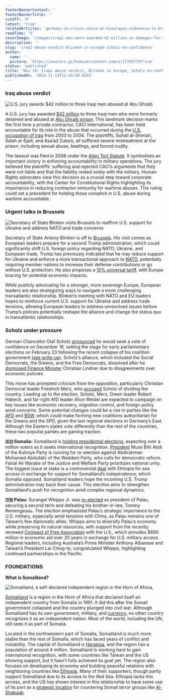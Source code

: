 ```yaml
---
footerBannerContent: ''
footerBannerTitle: ''
cutOff: '9'
latest: 'true'
relatedArticles: 'germany-in-crisis-china-on-himalayas-indonesia-to-brics'
readTime: '5'
coverImage: '/images/iraqi-men-were-awarded-42-million-in-damages-for-injuries-UwND.webp'
description: ''
slug: 'iraqi-abuse-verdict-blinken-in-europe-scholz-no-confidence'
author:
  name: ''
  picture: 'https://avatars.githubusercontent.com/u/177857797?v=4'
status: 'published'
title: 'Nov 14: Iraqi abuse verdict, Blinken in Europe, Scholz no-confidence'
publishedAt: '2024-11-14T12:45:50.655Z'
---
```


### Iraq abuse verdict

![U.S. jury awards $42 million to three Iraqi men abused at Abu Ghraib](/images/iraqi-men-were-awarded-42-million-in-damages-for-injuries-AwNT.webp)

A U.S. jury has awarded [$42 million](https://www.middleeasteye.net/news/jury-awards-42mn-abu-ghraib-survivors-us-contractor-held-liable-torture) to three Iraqi men who were formerly detained and abused at [Abu Ghraib prison](https://edition.cnn.com/2013/10/30/world/meast/iraq-prison-abuse-scandal-fast-facts/index.html). This landmark decision marks the first time a private contractor, CACI International, has been held accountable for its role in the abuse that occurred during the [U.S. occupation of Iraq](https://www.bbc.com/news/world-64980565) from 2003 to 2004. The plaintiffs, Suhail al-Shimari, Salah al-Ejaili, and Asa’ad Zuba’e, all suffered severe mistreatment at the prison, including sexual abuse, beatings, and forced nudity.

The lawsuit was filed in 2008 under the [Alien Tort Statute](https://www.law.cornell.edu/wex/alien_tort_statute). It symbolizes an important victory in enforcing accountability in military operations. The jury believed the plaintiffs' suffering and rejected CACI’s arguments that they were not liable and that the liability rested solely with the military. Human Rights advocates view this decision as a crucial step toward corporate accountability, with the Center for Constitutional Rights highlighting its importance in reducing contractor immunity for wartime abuses. This ruling could set a precedent for holding those complicit in U.S. abuse during wartime accountable.

### Urgent talks in Brussels

![Secretary of State Blinken visits Brussels to reaffirm U.S. support for Ukraine and address NATO and trade concerns](/images/us-secretary-of-state-antony-blinken-was-set-to-hold-emergency-talks-with-european-allies-in-brussels--UxMj.webp)

Secretary of State Antony Blinken is off to [Brussels](https://edition.cnn.com/2024/11/12/politics/antony-blinken-europe-donald-trump/index.html). His visit comes as European leaders prepare for a second Trump administration, which could significantly shift U.S. foreign policy regarding NATO, Ukraine, and European trade. Trump has previously indicated that he may reduce support for Ukraine and enforce a more transactional approach to [NATO](https://www.politico.com/news/2024/11/08/trump-nato-congress-courts-00188426), potentially requiring member nations to increase their defense contributions or go without U.S. protection. He also proposes a [10% universal tariff](https://www.cnbc.com/2024/11/11/how-europe-could-try-to-get-around-future-trump-tariffs.html), with Europe bracing for potential economic impacts.

While publicly advocating for a stronger, more sovereign Europe, European leaders are also strategizing ways to navigate a more challenging transatlantic relationship. Blinken’s meeting with NATO and EU leaders hopes to reinforce current U.S. support for Ukraine and address trade tensions, allowing European leaders to address unresolved issues before Trump’s policies potentially reshape the alliance and change the status quo in transatlantic relationships.

### Scholz under pressure

German Chancellor Olaf Scholz [announced](https://apnews.com/article/germany-scholz-vote-confidence-election-f3bf4635504f8df49b18f633da5d3d16) he would seek a vote of confidence on December 16, setting the stage for early parliamentary elections on February 23 following the recent collapse of his coalition government [(see write-up)](https://www.geopolitics.world/archives/germany-in-crisis-china-on-himalayas-indonesia-to-brics). Scholz’s alliance, which included the Social Democrats, the Greens, and the Free Democrats, dissolved after he [dismissed Finance Minister](https://edition.cnn.com/2024/11/06/europe/germany-government-scholz-finance-minister-intl-latam/index.html) Christian Lindner due to disagreements over economic policies.

This move has prompted criticism from the opposition, particularly Christian Democrat leader Friedrich Merz, who [accused](https://www.irishtimes.com/world/europe/2024/11/13/conservative-leader-accuses-scholz-of-sowing-division-in-germanys-economy/) Scholz of dividing the country. Leading up to the election, Scholz, Merz, Green leader Robert Habeck, and far-right AfD leader Alice Weidel are expected to campaign on key issues like economic recovery, migration control, and foreign policy amid concerns. Some potential changes could be a rise in parties like the [AFD](https://www.dw.com/en/german-coalition-government-collapse-far-right-afd-capitalize-on-snap-election/a-70733324) and [BSW,](https://www.dw.com/en/what-is-germanys-populist-bsw-party/a-69958619) which could make forming new coalitions authoritarian for the Greens and the SPD, given the last regional elections in Germany’s East. Although the Eastern states vote differently than the rest of the countries, these two populist parties are gaining traction.

**🇸🇴 Somalia:** Somaliland is [holding presidential elections](https://www.aljazeera.com/news/2024/11/13/somaliland-eyes-recognition-as-it-goes-to-polls), expecting over a million voters as it seeks international recognition. [President](https://mfa.govsomaliland.org/article/president) Muse Bihi Abdi of the Kulmiye Party is running for re-election against Abdirahman Mohamed Abdullahi of the Waddani Party, who calls for democratic reform. Faisal Ali Warabe of the Justice and Welfare Party prioritizes national unity. The biggest issue at stake is a controversial [deal](https://www.crisisgroup.org/africa/horn-africa/ethiopia-somaliland/stakes-ethiopia-somaliland-deal) with Ethiopia for sea access in exchange for support for Somaliland’s independence, which Somalia opposed. Somaliland leaders hope the incoming U.S. Trump administration may back their cause. This election aims to strengthen Somaliland’s push for recognition amid complex regional dynamics.

**🇵🇼 Palau:** Surangel Whipps Jr. was [re-elected](https://www.reuters.com/world/asia-pacific/palau-president-wins-second-term-will-seek-diversify-tiny-taiwan-allys-economy-2024-11-13/) as president of Palau, securing a second term and defeating his brother-in-law, Tommy Remengesau. The election emphasized Palau’s strategic importance to the U.S. military, especially amid tensions with China, as Palau remains one of Taiwan’s few diplomatic allies. Whipps aims to diversify Palau’s economy while preserving its natural resources, with support from the recently renewed [Compact of Free Association](https://www.doi.gov/oia/compacts-of-free-association) with the U.S., which provides $890 million in economic aid over 20 years in exchange for U.S. military access. Regional leaders, including Australia’s Prime Minister Anthony Albanese and Taiwan’s President Lai Ching-te, congratulated Whipps, highlighting continued partnerships in the Pacific.

### FOUNDATIONS

**What is Somaliland?**

![Somaliland, a self-declared independent region in the Horn of Africa,](/images/somaliland-I0Mj.webp)

[Somaliland](https://www.britannica.com/place/Somaliland) is a region in the Horn of Africa that declared itself an independent country from Somalia in 1991. It did this after the Somali government collapsed and the country plunged into civil war. Although Somaliland has its own government, military, and [currency](https://visithornafrica.com/somaliland-currency/), no other country recognizes it as an independent nation. Most of the world, including the UN, still sees it as part of Somalia.

Located in the northwestern part of Somalia, Somaliland is much more stable than the rest of Somalia, which has faced years of conflict and instability. The capital of Somaliland is [Hargeisa](https://www.google.com/maps/place/Hargeisa,+Somalia/@9.5372436,43.9555803,9.86z/data=!4m6!3m5!1s0x1628bf87108c7219:0x61638d9da9bd62d2!8m2!3d9.5612168!4d44.0669251!16zL20vMDNqbDNn?entry=ttu&g_ep=EgoyMDI0MTExMS4wIKXMDSoASAFQAw%3D%3D), and the region has a population of around 4 million. Somaliland is working hard to gain international recognition, with some countries like Taiwan and the US showing support, but it hasn’t fully achieved its goal yet. The region also focuses on developing its economy and building peaceful relations with neighboring countries like [Ethiopia](https://www.bbc.com/news/world-africa-67911057). Many of their supporters, though partly support Somaliland due to its access to the Red Sea. Ethiopia lacks this access, and the US has shown interest in this relationship to have some use of its port as a [strategic location](https://www.atlanticcouncil.org/blogs/africasource/what-the-ethiopia-somaliland-deal-means-for-washingtons-strategy-in-the-red-sea/) for countering Somali terror groups like [Al-Shabaab](https://www.cfr.org/backgrounder/al-shabaab).